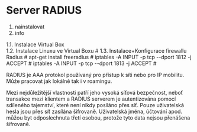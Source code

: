 # Server RADIUS
1. nainstalovat
2. info

1.1. Instalace Virtual Box </br>
1.2. Instalace Linuxu ve Virtual Boxu #
1.3. Instalace+Konfigurace firewallu Radius #
    apt-get install freeradius #
    iptables -A INPUT -p tcp --dport 1812 -j ACCEPT #
    iptables -A INPUT -p tcp --dport 1813 -j ACCEPT #
    


















RADIUS je AAA protokol používaný pro přístup k síti nebo pro IP mobilitu. Může pracovat jak lokálně tak i v roamingu.

Mezi nejdůležitější vlastnosti patří jeho vysoká síťová bezpečnost, neboť transakce mezi klientem a RADIUS serverem je autentizována pomocí sdíleného tajemství, které není nikdy posíláno přes síť. Pouze uživatelská hesla jsou přes síť zasílána šifrovaně. Uživatelská jména, účtování apod. můžou byt odposlechnuta třetí osobou, protože tyto data nejsou přenášena šifrovaně.
